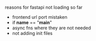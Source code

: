 reasons for fastapi not loading so far

- frontend url port mistaken
- if __name__ == "__main__" 
- async fns where they are not needed
- not adding init files

